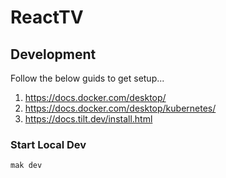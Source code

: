 # ReactTV

## Development

Follow the below guids to get setup...

1. https://docs.docker.com/desktop/
2. https://docs.docker.com/desktop/kubernetes/
3. https://docs.tilt.dev/install.html

### Start Local Dev

```sh
mak dev
```
